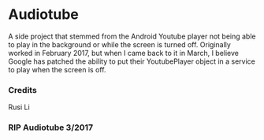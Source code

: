 # Audiotube

A side project that stemmed from the Android Youtube player not being able to play in the background or while the screen is turned off.
Originally worked in February 2017, but when I came back to it in March, I believe Google has patched the ability to put their YoutubePlayer object in a service to play when the screen is off.

### Credits
Rusi Li

### RIP Audiotube 3/2017
